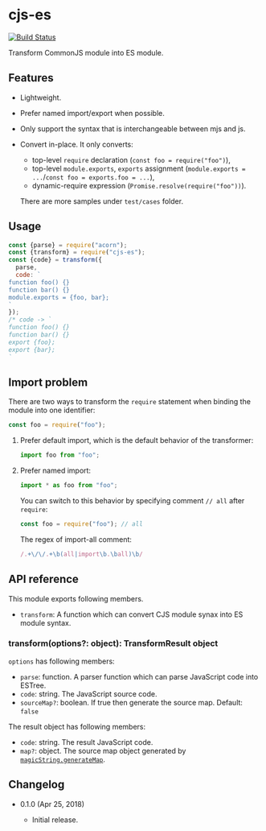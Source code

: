 cjs-es
======

[![Build Status](https://travis-ci.org/eight04/cjs-es.svg?branch=master)](https://travis-ci.org/eight04/cjs-es)

Transform CommonJS module into ES module.

Features
--------

* Lightweight.
* Prefer named import/export when possible.
* Only support the syntax that is interchangeable between mjs and js.
* Convert in-place. It only converts:

  - top-level `require` declaration (`const foo = require("foo")`),
  - top-level `module.exports`, `exports` assignment (`module.exports = ...`/`const foo = exports.foo = ...`),
  - dynamic-require expression (`Promise.resolve(require("foo"))`).
  
  There are more samples under `test/cases` folder.

Usage
-----

```js
const {parse} = require("acorn");
const {transform} = require("cjs-es");
const {code} = transform({
  parse,
  code: `
function foo() {}
function bar() {}
module.exports = {foo, bar};
`
});
/* code -> `
function foo() {}
function bar() {}
export {foo};
export {bar};
`
```

Import problem
--------------

There are two ways to transform the `require` statement when binding the module into one identifier:

```js
const foo = require("foo");
```

1. Prefer default import, which is the default behavior of the transformer:

    ```js
    import foo from "foo";
    ```
   
2. Prefer named import:

    ```js
    import * as foo from "foo";
    ```
     
    You can switch to this behavior by specifying comment `// all` after `require`:
     
    ```js
    const foo = require("foo"); // all
    ```
    
    The regex of import-all comment:
    
    ```js
    /.+\/\/.+\b(all|import\b.\ball)\b/
    ```

API reference
-------------

This module exports following members.

* `transform`: A function which can convert CJS module synax into ES module syntax.

### transform(options?: object): TransformResult object

`options` has following members:

* `parse`: function. A parser function which can parse JavaScript code into ESTree.
* `code`: string. The JavaScript source code.
* `sourceMap?`: boolean. If true then generate the source map. Default: `false`

The result object has following members:

* `code`: string. The result JavaScript code.
* `map?`: object. The source map object generated by [`magicString.generateMap`](https://github.com/Rich-Harris/magic-string#sgeneratemap-options-).

Changelog
---------

* 0.1.0 (Apr 25, 2018)

  - Initial release.

